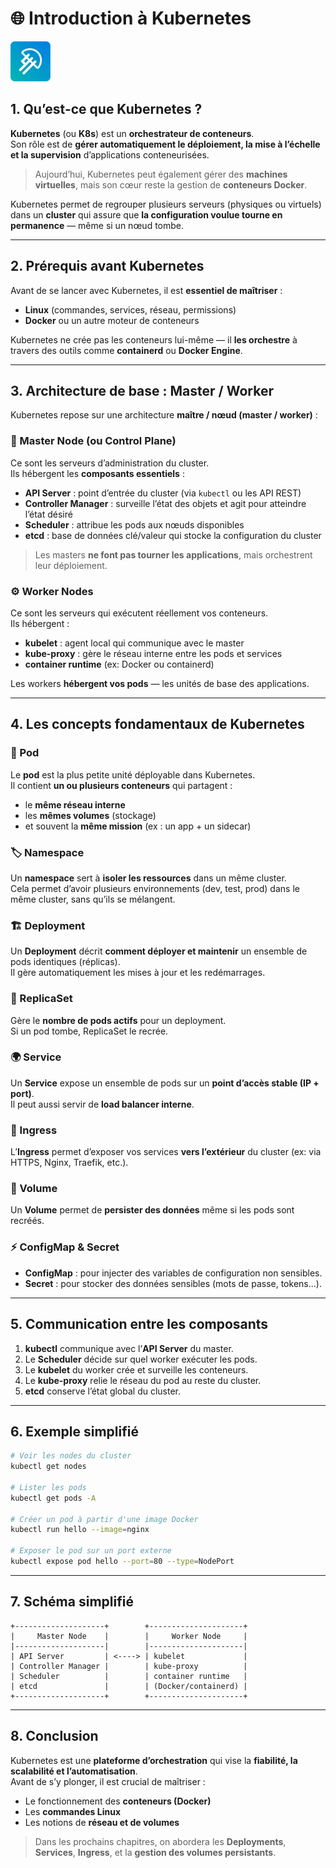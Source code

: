 # 🌐 Introduction à Kubernetes

![LaMeDuSe_LOGO](./img/LaMeDuSe_logo.webp)

## 1. Qu’est-ce que Kubernetes ?

**Kubernetes** (ou **K8s**) est un **orchestrateur de conteneurs**.  
Son rôle est de **gérer automatiquement le déploiement, la mise à l’échelle et la supervision** d’applications conteneurisées.

> Aujourd’hui, Kubernetes peut également gérer des **machines virtuelles**, mais son cœur reste la gestion de **conteneurs Docker**.

Kubernetes permet de regrouper plusieurs serveurs (physiques ou virtuels) dans un **cluster** qui assure que **la configuration voulue tourne en permanence** — même si un nœud tombe.

---

## 2. Prérequis avant Kubernetes

Avant de se lancer avec Kubernetes, il est **essentiel de maîtriser** :
- **Linux** (commandes, services, réseau, permissions)
- **Docker** ou un autre moteur de conteneurs

Kubernetes ne crée pas les conteneurs lui-même — il **les orchestre** à travers des outils comme **containerd** ou **Docker Engine**.

---

## 3. Architecture de base : Master / Worker

Kubernetes repose sur une architecture **maître / nœud (master / worker)** :

### 🧠 Master Node (ou Control Plane)
Ce sont les serveurs d’administration du cluster.  
Ils hébergent les **composants essentiels** :
- **API Server** : point d’entrée du cluster (via `kubectl` ou les API REST)
- **Controller Manager** : surveille l’état des objets et agit pour atteindre l’état désiré
- **Scheduler** : attribue les pods aux nœuds disponibles
- **etcd** : base de données clé/valeur qui stocke la configuration du cluster

> Les masters **ne font pas tourner les applications**, mais orchestrent leur déploiement.

### ⚙️ Worker Nodes
Ce sont les serveurs qui exécutent réellement vos conteneurs.  
Ils hébergent :
- **kubelet** : agent local qui communique avec le master
- **kube-proxy** : gère le réseau interne entre les pods et services
- **container runtime** (ex: Docker ou containerd)

Les workers **hébergent vos pods** — les unités de base des applications.

---

## 4. Les concepts fondamentaux de Kubernetes

### 🧩 Pod
Le **pod** est la plus petite unité déployable dans Kubernetes.  
Il contient **un ou plusieurs conteneurs** qui partagent :
- le **même réseau interne**
- les **mêmes volumes** (stockage)
- et souvent la **même mission** (ex : un app + un sidecar)

### 🏷️ Namespace
Un **namespace** sert à **isoler les ressources** dans un même cluster.  
Cela permet d’avoir plusieurs environnements (dev, test, prod) dans le même cluster, sans qu’ils se mélangent.

### 🏗️ Deployment
Un **Deployment** décrit **comment déployer et maintenir** un ensemble de pods identiques (réplicas).  
Il gère automatiquement les mises à jour et les redémarrages.

### 🔁 ReplicaSet
Gère le **nombre de pods actifs** pour un deployment.  
Si un pod tombe, ReplicaSet le recrée.

### 🌍 Service
Un **Service** expose un ensemble de pods sur un **point d’accès stable (IP + port)**.  
Il peut aussi servir de **load balancer interne**.

### 🧭 Ingress
L’**Ingress** permet d’exposer vos services **vers l’extérieur** du cluster (ex: via HTTPS, Nginx, Traefik, etc.).

### 💾 Volume
Un **Volume** permet de **persister des données** même si les pods sont recréés.

### ⚡ ConfigMap & Secret
- **ConfigMap** : pour injecter des variables de configuration non sensibles.
- **Secret** : pour stocker des données sensibles (mots de passe, tokens...).

---

## 5. Communication entre les composants

1. **kubectl** communique avec l’**API Server** du master.
2. Le **Scheduler** décide sur quel worker exécuter les pods.
3. Le **kubelet** du worker crée et surveille les conteneurs.
4. Le **kube-proxy** relie le réseau du pod au reste du cluster.
5. **etcd** conserve l’état global du cluster.

---

## 6. Exemple simplifié

```bash
# Voir les nodes du cluster
kubectl get nodes

# Lister les pods
kubectl get pods -A

# Créer un pod à partir d'une image Docker
kubectl run hello --image=nginx

# Exposer le pod sur un port externe
kubectl expose pod hello --port=80 --type=NodePort
```

---

## 7. Schéma simplifié

```
+--------------------+        +---------------------+
|     Master Node    |        |     Worker Node     |
|--------------------|        |---------------------|
| API Server         | <----> | kubelet             |
| Controller Manager |        | kube-proxy          |
| Scheduler          |        | container runtime   |
| etcd               |        | (Docker/containerd) |
+--------------------+        +---------------------+
```

---

## 8. Conclusion

Kubernetes est une **plateforme d’orchestration** qui vise la **fiabilité, la scalabilité et l’automatisation**.  
Avant de s’y plonger, il est crucial de maîtriser :
- Le fonctionnement des **conteneurs (Docker)**
- Les **commandes Linux**
- Les notions de **réseau et de volumes**

> Dans les prochains chapitres, on abordera les **Deployments**, **Services**, **Ingress**, et la **gestion des volumes persistants**.
